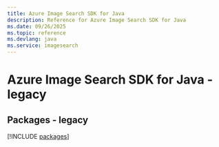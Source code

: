 ```yaml
---
title: Azure Image Search SDK for Java
description: Reference for Azure Image Search SDK for Java
ms.date: 09/26/2025
ms.topic: reference
ms.devlang: java
ms.service: imagesearch
---
```

# Azure Image Search SDK for Java - legacy
## Packages - legacy
[!INCLUDE [packages](image-search-index.md)]